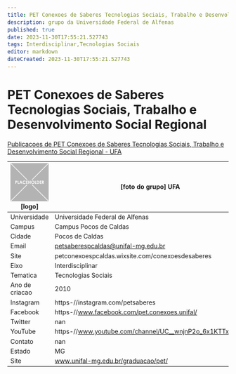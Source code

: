 ```yaml
---
title: PET Conexoes de Saberes Tecnologias Sociais, Trabalho e Desenvolvimento Social Regional - UFA
description: grupo da Universidade Federal de Alfenas
published: true
date: 2023-11-30T17:55:21.527743
tags: Interdisciplinar,Tecnologias Sociais
editor: markdown
dateCreated: 2023-11-30T17:55:21.527743
---
```


# PET Conexoes de Saberes Tecnologias Sociais, Trabalho e Desenvolvimento Social Regional

[Publicacoes de PET Conexoes de Saberes Tecnologias Sociais, Trabalho e Desenvolvimento Social Regional - UFA](/atividade/287PETConexoesdeSaberesTecnologiasSociaisTrabalhoeDesenvolvimentoSocialRegionalUFA/feed.md)

| ![placeholder.png](/placeholder.png) [logo] | [foto do grupo] UFA         |
| ------------------------------------------- | ------------------------------------------------- |
| Universidade                                | Universidade Federal de Alfenas      |
| Campus                                      | Campus Pocos de Caldas            |
| Cidade                                      | Pocos de Caldas             |
| Email                                       | petsaberespcaldas@unifal-mg.edu.br             |
| Site                                        | petconexoespcaldas.wixsite.com/conexoesdesaberes              |
| Eixo                                        | Interdisciplinar              |
| Tematica                                    | Tecnologias Sociais          |
| Ano de criacao                              | 2010        |
| Instagram                                   | https-//instagram.com/petsaberes         |
| Facebook                                    | https-//www.facebook.com/pet.conexoes.unifal/          |
| Twitter                                     | nan           |
| YouTube                                     | https-//www.youtube.com/channel/UC__wnjnP2o_6x1KTTxyk_ag           |
| Contato                                     | nan         |
| Estado                                      |  MG            |
| Site                                        | www.unifal-mg.edu.br/graduacao/pet/ |
